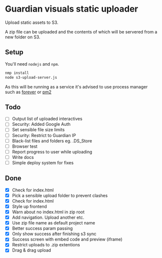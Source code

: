 # Guardian visuals static uploader
Upload static assets to S3.

A zip file can be uploaded and the contents of which will be servered from a
new folder on S3.

## Setup
You'll need `nodejs` and `npm`.

```bash
nmp install
node s3-upload-server.js

```

As this will be running as a service it's advised to use process manager 
such as [forever](https://github.com/foreverjs/forever) or 
[pm2](https://github.com/Unitech/pm2)


## Todo
- [ ] Output list of uploaded interactives
- [ ] Security: Added Google Auth
- [ ] Set sensible file size limits
- [ ] Security: Restrict to Guardian IP
- [ ] Black-list files and folders eg. .DS_Store
- [ ] Browser test 
- [ ] Report progress to user while uploading
- [ ] Write docs
- [ ] Simple deploy system for fixes

## Done
- [x] Check for index.html
- [x] Pick a sensible upload folder to prevent clashes
- [x] Check for index.html
- [x] Style up frontend
- [x] Warn about no index.html in zip root
- [x] Add navigation. Upload another etc.
- [x] Use zip file name as default project name
- [x] Better success param passing
- [x] Only show success after finishing s3 sync
- [x] Success screen with embed code and preview (iframe)
- [x] Restrict uploads to .zip extentions
- [x] Drag & drag upload
